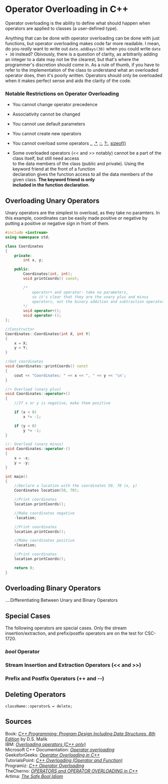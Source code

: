 # Operator Overloading in C++
Operator overloading is the ability to define what should happen when operators are applied to classes (a user-defined type).

Anything that can be done with operator overloading can be done with just functions, but operator overloading makes code far more readable. I mean, do you _really_ 
want to write out `date.addDays(30)` when you could write `date + 30` instead? Obivously, there is a question of clarity, as arbitrarily adding an integer to a date
may not be the clearest, but that's where the programmer's discretion should come in. As a rule of thumb, if you have to refer to the implementation of the class
to understand what an overloaded operator does, then it's poorly written. Operators should only be overloaded when it makes perfect sense and aids the clarity of the code.

### Notable Restrictions on Operator Overloading <br />
- You cannot change operator precedence <br />
- Associativity cannot be changed  <br />
- You cannot use default parameters <br />
- You cannot create new operators <br />
- You cannot overload some operators [.](https://docs.microsoft.com/en-us/cpp/cpp/member-access-operators-dot-and?view=msvc-160), [.*](https://docs.microsoft.com/en-us/cpp/cpp/pointer-to-member-operators-dot-star-and-star?view=msvc-160), [::](https://docs.microsoft.com/en-us/cpp/cpp/scope-resolution-operator?view=msvc-160), [?:](https://docs.microsoft.com/en-us/cpp/cpp/conditional-operator-q?view=msvc-160), [sizeof()](https://docs.microsoft.com/en-us/cpp/cpp/sizeof-operator?view=msvc-160)
		
- Some overloaded operators (<< and >> notably) cannot be a part of the class itself, but still need access <br /> 
  to the data members of the class (public and private). Using the keyword friend at the front of a function  <br />
  declaration gives the function access to all the data members of the given class. **The keyword friend is only   <br />
  included in the function declaration**.  <br />


## Overloading Unary Operators
Unary operators are the simplest to overload, as they take no paramters. In this example, coordinates can be easily made positive or negative by putting a
positive or negative sign in front of them.

```C++
#include <iostream>
using namespace std;

class Coordinates
{
    private:
        int x, y;

    public:
        Coordinates(int, int);
        void printCoords() const;

        /*
            operator+ and operator- take no parameters,
            so it's clear that they are the unary plus and minus
            operators, not the binary addition and subtraction operators
        */
        void operator+();
        void operator-();
};

//Constructor
Coordinates::Coordinates(int X, int Y)
{
    x = X;
    y = Y;
}

//Get coordinates
void Coordinates::printCoords() const
{
    cout << "Coordinates: " << x << ", " << y << '\n';
}

//+ Overload (unary plus)
void Coordinates::operator+()
{
    //If x or y is negative, make them positive

    if (x < 0)
        x *= -1;

    if (y < 0)
        y *= -1;
}

//- Overload (unary minus)
void Coordinates::operator-()
{
    x = -x;
    y = -y;
}

int main()
{
    //Declare a location with the coordinates 50, 70 (x, y)
    Coordinates location(50, 70);

    //Print coordinates
    location.printCoords();

    //Make coordinates negative
    -location;

    //Print coordinates
    location.printCoords();

    //Make coordinates positive
    +location;

    //Print coordinates
    location.printCoords();

    return 0;
}
```


## Overloading Binary Operators
....Differentiating Between Unary and Binary Operators


## Special Cases
The following operators are special cases. Only the stream insertion/extraction, and prefix/postfix operators are on the test for CSC-1720.

### _bool_ Operator

### Stream Insertion and Extraction Operators (<< and >>)


### Prefix and Postfix Operators (++ and --)


## Deleting Operators
`className::operator& = delete;`


## Sources
Book: [_C++ Programming: Program Design Including Data Structures, 8th Edition_](https://www.amazon.com/Programming-Program-Design-Including-Structures/dp/1337117560) by D.S. Malik <br />
IBM: [_Overloading operators (C++ only)_](https://www.ibm.com/docs/en/zos/2.4.0?topic=only-overloading-operators-c) <br />
Microsoft C++ Documentation: [_Operator overloading_](https://docs.microsoft.com/en-us/cpp/cpp/operator-overloading?view=msvc-160) <br />
GeeksforGeeks: [_Operator Overloading in C++_](https://www.geeksforgeeks.org/operator-overloading-c/) <br />
TutorialsPoint: [_C++ Overloading (Operator and Function)_](https://www.tutorialspoint.com/cplusplus/cpp_overloading.htm) <br />
Programiz: [_C++ Operator Overloading_](https://www.programiz.com/cpp-programming/operator-overloading) <br />
TheCherno: [_OPERATORS and OPERATOR OVERLOADING in C++_](https://www.youtube.com/watch?v=mS9755gF66w) <br />
Artima: [_The Safe Bool Idiom_](https://www.artima.com/articles/the-safe-bool-idiom) <br />
